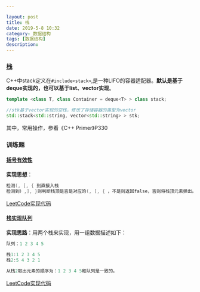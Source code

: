 ```yaml
---

layout: post
title: 栈
date: 2019-5-8 10:32
category: 数据结构
tags: [数据结构]
description: 
---
```


### [栈](http://www.cplusplus.com/reference/stack/stack/)

​	C++中stack定义在```#include<stack>```,是一种LIFO的容器适配器。**默认是基于deque实现的，也可以基于list、vector实现**。

```C++
template <class T, class Container = deque<T> > class stack;
```

```C++
//stk基于vector实现的空栈，修改了存储容器的类型为vector
std::stack<std::string, vector<std::string> > stk;
```

其中，常用操作，参看《C++ Primer》P330



### 训练题

#### [括号有效性](https://leetcode-cn.com/problems/valid-parentheses/)

**实现思想**：

```C++
检测(, [, { 到直接入栈
检测到）,], }则判断栈顶是否是对应的(, [, { ，不是则返回false，否则将栈顶元素弹出。
```

[LeetCode实现代码](https://github.com/DepInjoy/BaseHouse/blob/master/Interview/%E6%A0%88/%E5%88%A4%E6%96%AD%E6%8B%AC%E5%8F%B7%E6%9C%89%E6%95%88%E6%80%A7.cpp)



#### [栈实现队列](https://leetcode-cn.com/problems/implement-queue-using-stacks/description/)

**实现思路**：用两个栈来实现，用一组数据描述如下：

````C++
队列：1 2 3 4 5

栈1:1 2 3 4 5
栈2:5 4 3 2 1

从栈2取出元素的顺序为：1 2 3 4 5和队列是一致的。
````

[LeetCode实现代码](https://github.com/DepInjoy/BaseHouse/blob/master/Interview/%E6%A0%88/%E6%A0%88%E5%AE%9E%E7%8E%B0%E9%98%9F%E5%88%97.cpp)